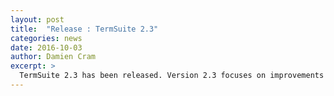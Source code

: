 ```yaml
---
layout: post
title:  "Release : TermSuite 2.3"
categories: news
date: 2016-10-03
author: Damien Cram
excerpt: >
  TermSuite 2.3 has been released. Version 2.3 focuses on improvements for developers, with a new and simple Java API.
---
```

